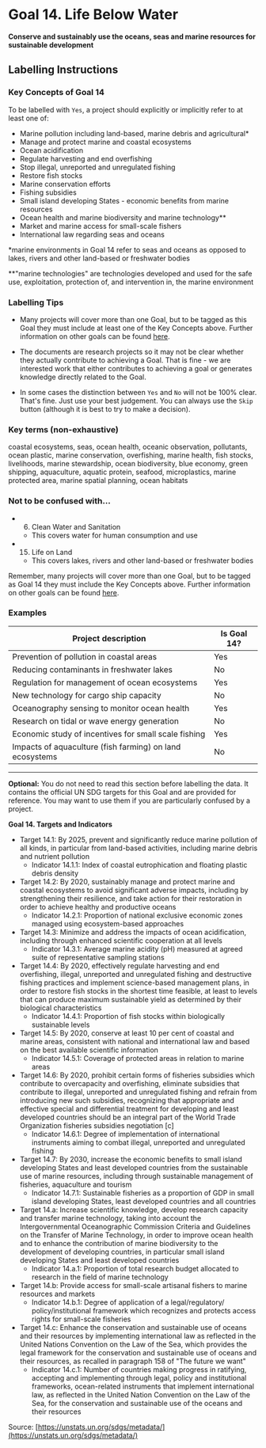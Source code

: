 # Goal 14. Life Below Water
**Conserve and sustainably use the oceans, seas and marine resources for sustainable development**

## Labelling Instructions

### Key Concepts of Goal 14

To be labelled with `Yes`, a project should explicitly or implicitly refer to at least one of:

* Marine pollution including land-based, marine debris and agricultural*
* Manage and protect marine and coastal ecosystems
* Ocean acidification
* Regulate harvesting and end overfishing
* Stop illegal, unreported and unregulated fishing 
* Restore fish stocks
* Marine conservation efforts
* Fishing subsidies
* Small island developing States - economic benefits from marine resources
* Ocean health and marine biodiversity and marine technology**
* Market and marine access for small-scale fishers
* International law regarding seas and oceans

*marine environments in Goal 14 refer to seas and oceans as opposed to lakes, rivers and other land-based or freshwater bodies

**"marine technologies" are technologies developed and used for the safe use, exploitation, protection of, and intervention in, the marine environment

### Labelling Tips

* Many projects will cover more than one Goal, but to be tagged as this Goal they must include at least one of the Key Concepts above. Further information on other goals can be found [here](https://unstats.un.org/sdgs/metadata/).

* The documents are research projects so it may not be clear whether they actually contribute to achieving a Goal. That is fine - we are interested work that either contributes to achieving a goal or generates knowledge directly related to the Goal.

* In some cases the distinction between `Yes` and `No` will not be 100% clear. That's fine. Just use your best judgement. You can always use the `Skip` button (although it is best to try to make a decision).

### Key terms (non-exhaustive)
coastal ecosystems, seas, ocean health, oceanic observation, pollutants, ocean plastic, marine conservation, overfishing, marine health, fish stocks, livelihoods, marine stewardship, ocean biodiversity, blue economy, green shipping, aquaculture, aquatic protein, seafood, microplastics, marine protected area, marine spatial planning, ocean habitats 

### Not to be confused with...

- 6. Clean Water and Sanitation
	- This covers water for human consumption and use
- 15. Life on Land
	- This covers lakes, rivers and other land-based or freshwater bodies

Remember, many projects will cover more than one Goal, but to be tagged as Goal 14 they must include the Key Concepts above. Further information on other goals can be found [here](https://unstats.un.org/sdgs/metadata/).

### Examples

| Project description                                      | Is Goal 14? |
|----------------------------------------------------------|-------------|
| Prevention of pollution in coastal areas                 | Yes         |
| Reducing contaminants in freshwater lakes                | No          |
| Regulation for management of ocean ecosystems            | Yes         |
| New technology for cargo ship capacity                   | No          |
| Oceanography sensing to monitor ocean health             | Yes         |
| Research on tidal or wave energy generation              | No          |
| Economic study of incentives for small scale fishing     | Yes         |
| Impacts of aquaculture (fish farming) on land ecosystems | No          |

---

**Optional:** You do not need to read this section before labelling the data. It contains the official UN SDG targets for this Goal and are provided for reference. You may want to use them if you are particularly confused by a project.


**Goal 14. Targets and Indicators**

* Target 14.1: By 2025, prevent and significantly reduce marine pollution of all kinds, in particular from land-based activities, including marine debris and nutrient pollution
	* Indicator 14.1.1: Index of coastal eutrophication and floating plastic debris density
* Target 14.2: By 2020, sustainably manage and protect marine and coastal ecosystems to avoid significant adverse impacts, including by strengthening their resilience, and take action for their restoration in order to achieve healthy and productive oceans
	* Indicator 14.2.1: Proportion of national exclusive economic zones managed using ecosystem-based approaches
* Target 14.3: Minimize and address the impacts of ocean acidification, including through enhanced scientific cooperation at all levels
	* Indicator 14.3.1: Average marine acidity (pH) measured at agreed suite of representative sampling stations
* Target 14.4: By 2020, effectively regulate harvesting and end overfishing, illegal, unreported and unregulated fishing and destructive fishing practices and implement science-based management plans, in order to restore fish stocks in the shortest time feasible, at least to levels that can produce maximum sustainable yield as determined by their biological characteristics
	* Indicator 14.4.1: Proportion of fish stocks within biologically sustainable levels
* Target 14.5: By 2020, conserve at least 10 per cent of coastal and marine areas, consistent with national and international law and based on the best available scientific information
	* Indicator 14.5.1: Coverage of protected areas in relation to marine areas
* Target 14.6: By 2020, prohibit certain forms of fisheries subsidies which contribute to overcapacity and overfishing, eliminate subsidies that contribute to illegal, unreported and unregulated fishing and refrain from introducing new such subsidies, recognizing that appropriate and effective special and differential treatment for developing and least developed countries should be an integral part of the World Trade Organization fisheries subsidies negotiation [c]
	* Indicator 14.6.1: Degree of implementation of international instruments aiming to combat illegal, unreported and unregulated fishing
* Target 14.7: By 2030, increase the economic benefits to small island developing States and least developed countries from the sustainable use of marine resources, including through sustainable management of fisheries, aquaculture and tourism
	* Indicator 14.7.1: Sustainable fisheries as a proportion of GDP in small island developing States, least developed countries and all countries
* Target 14.a: Increase scientific knowledge, develop research capacity and transfer marine technology, taking into account the Intergovernmental Oceanographic Commission Criteria and Guidelines on the Transfer of Marine Technology, in order to improve ocean health and to enhance the contribution of marine biodiversity to the development of developing countries, in particular small island developing States and least developed countries
	* Indicator 14.a.1: Proportion of total research budget allocated to research in the field of marine technology
* Target 14.b: Provide access for small-scale artisanal fishers to marine resources and markets
	* Indicator 14.b.1: Degree of application of a legal/regulatory/ policy/institutional framework which recognizes and protects access rights for small-scale fisheries
* Target 14.c: Enhance the conservation and sustainable use of oceans and their resources by implementing international law as reflected in the United Nations Convention on the Law of the Sea, which provides the legal framework for the conservation and sustainable use of oceans and their resources, as recalled in paragraph 158 of "The future we want"
	* Indicator 14.c.1: Number of countries making progress in ratifying, accepting and implementing through legal, policy and institutional frameworks, ocean-related instruments that implement international law, as reflected in the United Nation Convention on the Law of the Sea, for the conservation and sustainable use of the oceans and their resources

Source: [https://unstats.un.org/sdgs/metadata/](https://unstats.un.org/sdgs/metadata/)